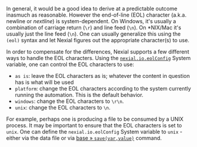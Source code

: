 

In general, it would be a good idea to derive at a predictable outcome inasmuch as reasonable. However the end-of-line 
(EOL) character (a.k.a. newline or _nextline_) is system-dependent. On Windows, it's usually a combination of carriage 
return (`\r`) and line feed (`\n`). On *NIX/Mac it's usually just the line feed (`\n`).  One can usually generalize this
using the `(eol)` syntax and let Nexial figures out the appropriate character(s) to use.

In order to compensate for the differences, Nexial supports a few different ways to handle the EOL characters. Using
the [`nexial.io.eolConfig`](../../systemvars/index#nexial.io.eolConfig) System variable, one can control the EOL
characters to use:
- `as is`: leave the EOL characters as is; whatever the content in question has is what will be used
- `platform`: change the EOL characters according to the system currently running the automation. This is the default
  behavior.
- `windows`: change the EOL characters to `\r\n`. 
- `unix`: change the EOL characters to `\n`. 

For example, perhaps one is producing a file to be consumed by a UNIX process. It may be important to ensure that the
EOL characters is set to `unix`. One can define the `nexial.io.eolConfig` System variable to `unix` - either via the
data file or via [base &raquo; `save(var,value)`](../base/save(var,value)) command.

